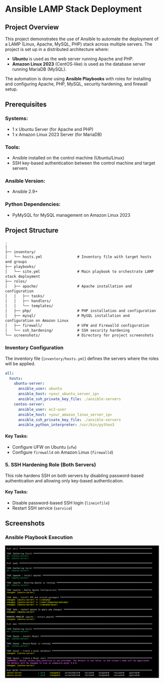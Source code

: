 # Ansible LAMP Stack Deployment

## Project Overview

This project demonstrates the use of Ansible to automate the deployment of a LAMP (Linux, Apache, MySQL, PHP) stack across multiple servers. The project is set up in a distributed architecture where:
- **Ubuntu** is used as the web server running Apache and PHP.
- **Amazon Linux 2023** (CentOS-like) is used as the database server running MariaDB (MySQL).

The automation is done using **Ansible Playbooks** with roles for installing and configuring Apache, PHP, MySQL, security hardening, and firewall setup.

## Prerequisites

### Systems:
- 1 x Ubuntu Server (for Apache and PHP)
- 1 x Amazon Linux 2023 Server (for MariaDB)

### Tools:
- Ansible installed on the control machine (Ubuntu/Linux)
- SSH key-based authentication between the control machine and target servers

### Ansible Version:
- Ansible 2.9+
  
### Python Dependencies:
- PyMySQL for MySQL management on Amazon Linux 2023

## Project Structure

```
.
│
├── inventory/
│   └── hosts.yml                # Inventory file with target hosts and groups
├── playbooks/
│   └── site.yml                 # Main playbook to orchestrate LAMP stack deployment
├── roles/
│   ├── apache/                  # Apache installation and configuration
│   │   ├── tasks/
│   │   ├── handlers/
│   │   └── templates/
│   ├── php/                     # PHP installation and configuration
│   ├── mysql/                   # MySQL installation and configuration on Amazon Linux
│   ├── firewall/                # UFW and Firewalld configuration
│   └── ssh_hardening/           # SSH security hardening
└── screenshots/                 # Directory for project screenshots

```

### Inventory Configuration

The inventory file (`inventory/hosts.yml`) defines the servers where the roles will be applied.

```yaml
all:
  hosts:
    ubuntu-server:
      ansible_user: ubuntu
      ansible_host: <your_ubuntu_server_ip>
      ansible_ssh_private_key_file: ./ansible-servers
    centos-server:
      ansible_user: ec2-user
      ansible_host: <your_amazon_linux_server_ip>
      ansible_ssh_private_key_file: ./ansible-servers
      ansible_python_interpreter: /usr/bin/python3
```

#### Key Tasks:
- Configure UFW on Ubuntu (`ufw`)
- Configure `firewalld` on Amazon Linux (`firewalld`)

### 5. **SSH Hardening Role (Both Servers)**
This role hardens SSH on both servers by disabling password-based authentication and allowing only key-based authentication.

#### Key Tasks:
- Disable password-based SSH login (`lineinfile`)
- Restart SSH service (`service`)

## Screenshots

### Ansible Playbook Execution
![Playbook Run](./screenshots/playbook_run.png)


